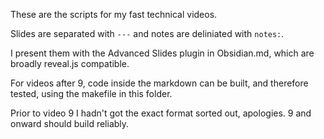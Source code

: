 These are the scripts for my fast technical videos.

Slides are separated with `---` and notes are deliniated with `notes:`.

I present them with the Advanced Slides plugin in Obsidian.md, which are broadly reveal.js compatible. 

For videos after 9, code inside the markdown can be built, and therefore tested, using the makefile in this folder.

Prior to video 9 I hadn't got the exact format sorted out, apologies. 9 and onward should build reliably.
